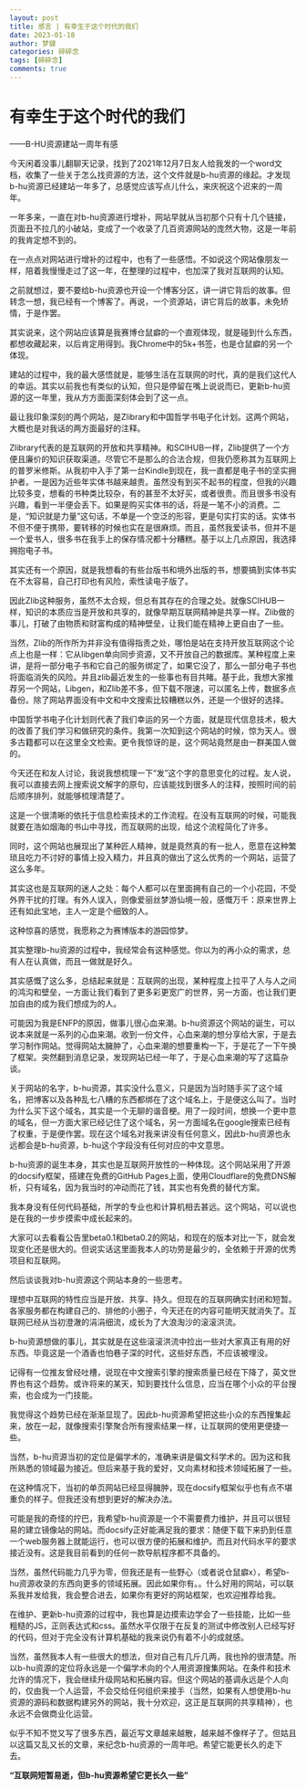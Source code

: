 ```yaml
---
layout: post
title: 感言 | 有幸生于这个时代的我们
date: 2023-01-18
author: 梦貘
categories: 碎碎念
tags: [碎碎念]
comments: true
---
```


# 有幸生于这个时代的我们
——B-HU资源建站一周年有感

今天闲着没事儿翻聊天记录，找到了2021年12月7日友人给我发的一个word文档，收集了一些关于怎么找资源的方法，这个文件就是b-hu资源的缘起。才发现b-hu资源已经建站一年多了，总感觉应该写点儿什么，来庆祝这个迟来的一周年。

一年多来，一直在对b-hu资源进行增补，网站早就从当初那个只有十几个链接，页面丑不拉几的小破站，变成了一个收录了几百资源网站的庞然大物，这是一年前的我肯定想不到的。

在一点点对网站进行增补的过程中，也有了一些感悟。不如说这个网站像朋友一样，陪着我慢慢走过了这一年，在整理的过程中，也加深了我对互联网的认知。

之前就想过，要不要给b-hu资源也开设一个博客分区，讲一讲它背后的故事。但转念一想，我已经有一个博客了。再说，一个资源站，讲它背后的故事，未免矫情，于是作罢。

其实说来，这个网站应该算是我赛博仓鼠癖的一个直观体现，就是碰到什么东西，都想收藏起来，以后肯定用得到。我Chrome中的5k+书签，也是仓鼠癖的另一个体现。

建站的过程中，我的最大感悟就是，能够生活在互联网的时代，真的是我们这代人的幸运。其实以前我也有类似的认知，但只是停留在嘴上说说而已，更新b-hu资源的这一年里，我从方方面面深刻体会到了这一点。

最让我印象深刻的两个网站，是Zlibrary和中国哲学书电子化计划。这两个网站，大概也是对我话的两方面最好的注释。

Zlibrary代表的是互联网的开放和共享精神。和SCIHUB一样，Zlib提供了一个方便且廉价的知识获取渠道。尽管它不是那么的合法合规，但我仍愿称其为互联网上的普罗米修斯。从我初中入手了第一台Kindle到现在，我一直都是电子书的坚实拥护者。一是因为近些年实体书越来越贵。虽然没有到买不起书的程度，但我的兴趣比较多变，想看的书种类比较杂，有的甚至不太好买，或者很贵。而且很多书没有兴趣，看到一半便会丢下。如果是购买实体书的话，将是一笔不小的消费。二是，“知识就是力量”这句话，不单是一个空泛的形容，更是句实打实的话。实体书不但不便于携带，要转移的时候也实在是很麻烦。而且，虽然我爱读书，但并不是一个爱书人，很多书在我手上的保存情况都十分糟糕。基于以上几点原因，我选择拥抱电子书。

其实还有一个原因，就是我想看的有些台版书和境外出版的书，想要搞到实体书实在不太容易，自己打印也有风险，索性读电子版了。

因此Zlib这种服务，虽然不太合规，但总有其存在的合理之处。就像SCIHUB一样，知识的本质应当是开放和共享的，就像早期互联网精神是共享一样。Zlib做的事儿，打破了由物质和财富构成的精神壁垒，让我们能在精神上更自由了一些。

当然，Zlib的所作所为并非没有值得指责之处，哪怕是站在支持开放互联网这个论点上也是一样：它从libgen单向同步资源，又不开放自己的数据库。某种程度上来讲，是将一部分电子书和它自己的服务绑定了，如果它没了，那么一部分电子书也将面临消失的风险。并且zlib最近发生的一些事也有目共睹。基于此，我想大家推荐另一个网站，Libgen，和Zlib差不多，但下载不限速，可以匿名上传，数据多点备份。除了网站界面没有中文和中文搜索比较糟糕以外，还是一个很好的选择。

中国哲学书电子化计划则代表了我们幸运的另一个方面，就是现代信息技术，极大的改善了我们学习和做研究的条件。我第一次知到这个网站的时候，惊为天人。很多古籍都可以在这里全文检索。更令我惊讶的是，这个网站竟然是由一群美国人做的。

今天还在和友人讨论，我说我想梳理一下“发”这个字的意思变化的过程。友人说，我可以直接去网上搜索说文解字的原句，应该能找到很多人的注释，按照时间的前后顺序排列，就能够梳理清楚了。

这是一个很清晰的依托于信息检索技术的工作流程。在没有互联网的时候，可能我就要在浩如烟海的书山中寻找，而互联网的出现，给这个流程简化了许多。

同时，这个网站也展现出了某种匠人精神，就是竟然真的有一批人，愿意在这种繁琐且吃力不讨好的事情上投入精力，并且真的做出了这么优秀的一个网站，运营了这么多年。

其实这也是互联网的迷人之处：每个人都可以在里面拥有自己的一个小花园，不受外界干扰的打理。有外人误入，则像爱丽丝梦游仙境一般，感慨万千：原来世界上还有如此宝地，主人一定是个细致的人。

这种惊喜的感觉，我愿称之为赛博版本的游园惊梦。

其实整理b-hu资源的过程中，我经常会有这种感觉。你以为的再小众的需求，总有人在认真做，而且一做就是好久。

其实感慨了这么多，总结起来就是：互联网的出现，某种程度上拉平了人与人之间的鸿沟和壁垒，一方面让我们看到了更多彩更宽广的世界，另一方面，也让我们更加自由的成为我们想成为的人。

可能因为我是ENFP的原因，做事儿很心血来潮。b-hu资源这个网站的诞生，可以说本来就是一系列的心血来潮。收到一份文件，心血来潮的想分享给大家，于是去学习制作网站。觉得网站太臃肿了，心血来潮的想要重构一下，于是花了一下午换了框架。突然翻到消息记录，发现网站已经一年了，于是心血来潮的写了这篇杂谈。

关于网站的名字，b-hu资源，其实没什么意义，只是因为当时随手买了这个域名，把博客以及各种乱七八糟的东西都绑在了这个域名上，于是便这么叫了。当时为什么买下这个域名，其实是一个无聊的谐音梗。用了一段时间，想换一个更中意的域名，但一方面大家已经记住了这个域名，另一方面域名在google搜索已经有了权重，于是便作罢。现在这个域名对我来讲没有任何意义，因此b-hu资源也永远都会是b-hu资源，b-hu这个字段没有任何对应的中文意思。

b-hu资源的诞生本身，其实也是互联网开放性的一种体现。这个网站采用了开源的docsify框架，搭建在免费的GitHub Pages上面，使用Cloudflare的免费DNS解析，只有域名，因为我当时的冲动而花了钱，其实也有免费的替代方案。

我本身没有任何代码基础，所学的专业也和计算机相去甚远。这个网站，可以说也是在我的一步步摸索中成长起来的。

大家可以去看看公告里beta0.1和beta0.2的网站，和现在的版本对比一下，就会发现变化还是很大的。但说实话这里面我本人的功劳是最少的，全依赖于开源的优秀项目和互联网。

然后谈谈我对b-hu资源这个网站本身的一些思考。

理想中互联网的特性应当是开放、共享、持久。但现在的互联网确实封闭和短暂。各家服务都在构建自己的、排他的小圈子，今天还在的内容可能明天就消失了。互联网已经从当初澄澈的涓涓细流，成长为了大浪淘沙的滚滚洪流。

b-hu资源想做的事儿，其实就是在这些滚滚洪流中捡出一些对大家真正有用的好东西。毕竟这是一个酒香也怕巷子深的时代，这些好东西，不应该被埋没。

记得有一位推友曾经吐槽，说现在中文搜索引擎的搜索质量已经在下降了，英文世界也有这个趋势。或许将来的某天，知到要找什么信息，应当在哪个小众的平台搜索，也会成为一门技能。

我觉得这个趋势已经在渐渐显现了。因此b-hu资源希望把这些小众的东西搜集起来，放在一起，就像搜索引擎聚合所有搜索结果一样，让互联网的使用更便捷一些。

当然，b-hu资源当初的定位是偏学术的，准确来讲是偏文科学术的。因为这和我所熟悉的领域最为接近。但后来基于我的爱好，又向素材和技术领域拓展了一些。

在这种情况下，当初的单页网站已经显得臃肿，现在docsify框架似乎也有点不堪重负的样子。但我还没有想到更好的解决办法。

可能是我的奇怪的拧巴，我希望b-hu资源是一个不需要费力维护，并且可以很轻易的建立镜像站的网站。而docsify正好能满足我的要求：随便下载下来扔到任意一个web服务器上就能运行，也可以很方便的拓展和维护。而且对代码水平的要求接近没有。这是我目前看到的任何一款导航程序都不具备的。

当然，虽然代码能力几乎为零，但我还是有一些野心（或者说仓鼠癖x），希望b-hu资源收录的东西向更多的领域拓展。因此如果你有。。什么好用的网站，可以联系我并发给我，我会整合进去，如果你有更好的网站框架，也欢迎推荐给我。

在维护、更新b-hu资源的过程中，我也算是边摸索边学会了一些技能，比如一些粗糙的JS，正则表达式和css。虽然水平仅限于在反复的测试中修改别人已经写好的代码，但对于完全没有计算机基础的我来说仍有着不小的成就感。

当然，虽然我本人有一些很大的想法，但对自己有几斤几两，我也拎的很清楚。所以b-hu资源的定位将永远是一个偏学术向的个人用资源搜集网站。在条件和技术允许的情况下，我会继续升级网站和拓展内容。但这个网站的基调永远是个人向的，仅由我一个人运营，不会交给任何组织来接手（当然，如果有人想使用b-hu资源的源码和数据构建另外的网站，我十分欢迎，这正是互联网的共享精神），也永远不会做商业化运营。

似乎不知不觉又写了很多东西，最近写文章越来越散，越来越不像样子了。但姑且以这篇又乱又长的文章，来纪念b-hu资源的一周年吧。希望它能更长久的走下去。

**“互联网短暂易逝，但b-hu资源希望它更长久一些”**